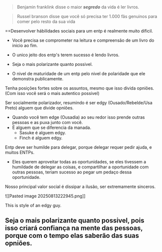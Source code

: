 > Benjamin franklink disse o maior ***segredo*** da vida é ler livros. 

> Russel branson disse que você só precisa ter 1.000 fãs genuinos para comer pelo resto da sua vida

==Desenvolver hábilidades sociais para um entp é realmente muito dificil.
- Você precisa se comprometer na leitura e compreensão de um livro do inicio ao fim. 

- O unico jeito dos entp's terem sucesso é lendo livros.
- Seja o mais polarizante quanto possivel. 
- O nivel de maturidade de um entp pelo nivel de polaridade que ele demonstra publicamente.

Tenha posições fortes sobre os assuntos, mesmo que isso divida opniões. (Com isso você será o mais autentico possivel)

Ser socialmente polarizador, resumindo é ser edgy (Ousado/Rebelde/Usa Preto) alguem que divide opniões. 
- Quando você tem edge (Ousadia) ao seu redor isso prende outras pessoas e as puxa junto com você.
- É alguem que se diferencia da manada.
	- Sasuke é alguem edgy.
	- Finch é alguem edgy.

Entp deve ser humilde para delegar, porque delegar requer pedir ajuda, e muitos ENTPs.
- Eles querem aproveitar todas as oportunidades, se eles tivessem a humildade de delegar as coisas, e compartilhar a oportunidade com outras pessoas, teriam sucesso ao pegar um pedaço dessa oportunidade.

Nosso principal valor social é dissipar a ilusão, ser extremamente sinceros. 

![[Pasted image 20250813222945.png]]

This is style of an edgy guy. 

Seja o mais polarizante quanto possivel, pois isso criará confiança na mente das pessoas, porque com o tempo elas saberão das suas opniões.
- 

